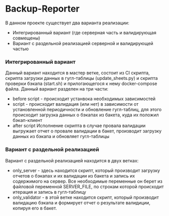 # Backup-Reporter  
В данном проекте существует два варианта реализации:  
- Интегрированный вариант (где серверная часть и валидирующая совмещены)
- Вариант с раздельной реализацией серверной и валидирующей частью

### Интегрированный вариант    
Данный вариант находится в мастер ветке, состоит из CI скрипта, скрипта загрузки данных в гугл-таблицы (update_sheets.py) и скрипта проверки бэкапа (start.sh) и прилогающегося к нему docker-compose файла.
Данный вариант разделен на три части:
 - before script - происходит устанвока необходимых зависимостей
 - script - происходит валидация (или нет) в зависимости от установленной периодичности и обновление гугл-таблиц, для этого происходит загрузка данных о бэкапах из бакета, куда их положил бэкап-клиент
 - after script Исполнение скрипта в случае провала валидации выгружает отчет о провале валидации в бакет, производит загрузку данных из бэкапа и обновляет гугл-таблицы
### Вариант с раздельной реализацией
Вариант с раздельной реализацией находится в двух ветках: 
- only_server - здесь находится скрипт, который производит загрузку отчетов о бэкапах и их валидации из бакета и запись их содержимого на сервер. Все необходимые переменные он берет из файловой переменной SERVER_FILE, по строкам которой происходит итерация и запись в гугл-таблицу
- only_validator - в этой ветке находится скрипт, который производит валидацию бэкапа и формирует отчет о результате валидиции, копируя его в бакет.

